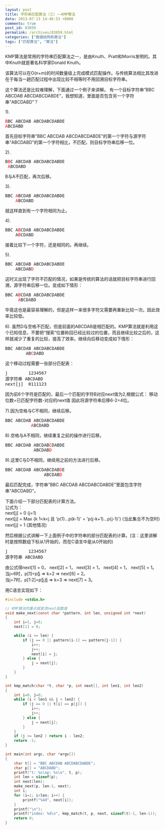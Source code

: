```yaml
---
layout: post
title: 字符串匹配算法（三）——KMP算法
data: 2013-07-13 14:46:53 +0000
comments: true
post_id: 83859
permalink: /archives/83859.html
categories: ["数据结构和算法"]
tags: ["匹配算法", "算法"]
---
```


KMP算法是常用的字符串匹配算法之一，是由Knuth、Pratt和Morris发明的。其中Knuth就是著名科学家Donald Knuth。

该算法可以在O(n+m)的时间数量级上完成模式匹配操作。与传统算法相比其改进在于每当一趟匹配过程中出现比较不相等时不用回溯目标字符串。


这个算法还是比较难理解，下面通过一个例子来讲解。
有一个目标字符串”BBC ABCDAB ABCDABCDABDE”，我想知道，里面是否包含另一个字符串”ABCDABD”？

1).
<pre>
<span style="color: #ff0000;">B</span>BC ABCDAB ABCDABCDABDE
<span style="color: #ff0000;">A</span>BCDABD
</pre>
首先目标字符串”BBC ABCDAB ABCDABCDABDE”的第一个字符与源字符串”ABCDABD”的第一个字符相比，不匹配，则目标字符串后移一位。

2).
<pre>
B<span style="color: #ff0000;">B</span>C ABCDAB ABCDABCDABDE
 <span style="color: #ff0000;">A</span>BCDABD
</pre>
B与A不匹配，再次后移。

3).
<pre>
BBC <span style="color: #ff0000;">A</span>BCDAB ABCDABCDABDE
    <span style="color: #ff0000;">A</span>BCDABD
</pre>
就这样直到有一个字符相同为止。

4).
<pre>
BBC A<span style="color: #ff0000;">B</span>CDAB ABCDABCDABDE
    A<span style="color: #ff0000;">B</span>CDABD
</pre>
接着比较下一个字符，还是相同的。再继续。

5).
<pre>
BBC ABCDAB<span style="color: #ff0000;"> </span>ABCDABCDABDE
    ABCDAB<span style="color: #ff0000;">D</span>
</pre>
这时又出现了字符不匹配的情况，如果是传统的算法的话就把目标字符串进行回溯，源字符串后移一位。变成如下情形：
<pre>
BBC A<span style="color: #ff0000;">B</span>CDAB ABCDABCDABDE
     <span style="color: #ff0000;">A</span>BCDABD
</pre>
毕竟这也是最容易理解的，但是这样一来很多字符又需要再重新比较一次。因此效率比较低。

6).
虽然D与空格不匹配，但是前面的ABCDAB是相匹配的。KMP算法就是利用这个已知信息，不要把“搜索”位置称回已经比较过的位置，而且继续比较之后的，这样就减少了重复的比较，提高了效率。继续向后移动变成如下情形：
<pre>
BBC ABCDAB<span style="color: #ff0000;"> </span>ABCDABCDABDE
        AB<span style="color: #ff0000;">C</span>DABD
</pre>

这个移动过程需要一张部分匹配表：

<pre>
j        1234567
源字符串 ABCDABD
next[j]  0111123
</pre>
因为前6个字符是匹配的，最后一个匹配的字符B对应next值为2,根据公式： 移动位数=已匹配字符数-对应的next值
因此将源字符串后移6-2=4位。

7).因为空格与C不相同，继续后移。
<pre>
BBC ABCDAB<span style="color: #ff0000;"> </span>ABCDABCDABDE
          <span style="color: #ff0000;">A</span>BCDABD
</pre>

8).空格与A不相同，继续重复之前的操作进行后移。
<pre>
BBC ABCDAB ABCDAB<span style="color: #ff0000;">C</span>DABDE
           ABCDAB<span style="color: #ff0000;">D</span>
</pre>

9).这里C与D不相同，继续用之前的方法进行后移。
<pre>
BBC ABCDAB ABCDABCDAB<span style="color: #ff0000;">D</span>E
               ABCDAB<span style="color: #ff0000;">D</span>
</pre>
最后匹配完成，字符串”BBC ABCDAB ABCDABCDABDE”里面包含字符串”ABCDABD”。


下面介绍一下部分匹配表的计算方法。  
公式为：  
next[j] = 0    (j=1)  
next[j] = Max {k 1&lt;k&lt;j 且 'p(1)...p(k-1)' = 'p(j-k+1)...p(j-1)'} (当此集合不为空时)  
next[j] = 1    (其他情况)

然后根据公式讲解一下上面例子中的字符串的部分匹配表的计算。(注：这里讲解时是按照数组下标从1开始的，而在C语言中是从0开始的)

<pre>
j        1234567
源字符串 ABCDABD
</pre>

由公式得next[1] = 0， next[2] = 1， next[3] = 1， next[4] = 1， next[5] = 1。  
当j=6时，p[1]=p[5](即'A'='A') => k=2 => next[6] = 2。  
当j=7时，p[1:2]=p[5:6](即'AB'='AB') => k=3 => next[7] = 3。

用C语言实现如下：

``` c
#include <stdio.h>

// KMP算法的重点就是求next函数值
void make_next(const char *pattern, int len, unsigned int *next)
{
    int i=1, j=0;
    next[1] = 0;

    while (i <= len) {
        if (j == 0 || pattern[i-1] == pattern[j-1]) {
            i++;
            j++;
            next[i] = j;
        } else {
            j = next[j];
        }
    }
}

int kmp_match(char *t, char *p, int next[], int len1, int len2)
{
    int i=0, j=0;
    while (i < len1 && j < len2) {
        if (j == 0 || t[i] == p[j]) {
            i++;
            j++;
        } else {
            j = next[j];
        }
    }
    if (j >= len2 ) return i - len2;
    return -1;
}

int main(int argc, char *argv[])
{
    char t[] = "BBC ABCDAB ABCDABCDABDE";
    char p[] = "ABCDABD";
    printf("t: %s\np: %s\n", t, p);
    int len = sizeof(p);
    int next[len];
    make_next(p, len-1, next);
    int i;
    for (i=1; i<len; i++) {
        printf("%4d", next[i]);
    }
    printf("\n");
    printf("index: %d\n", kmp_match(t, p, next, sizeof(t)-1, len-1));
    return 0;
}
```
